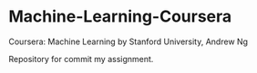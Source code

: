 # Machine-Learning-Coursera

Coursera: Machine Learning by Stanford University, Andrew Ng

Repository for commit my assignment.
